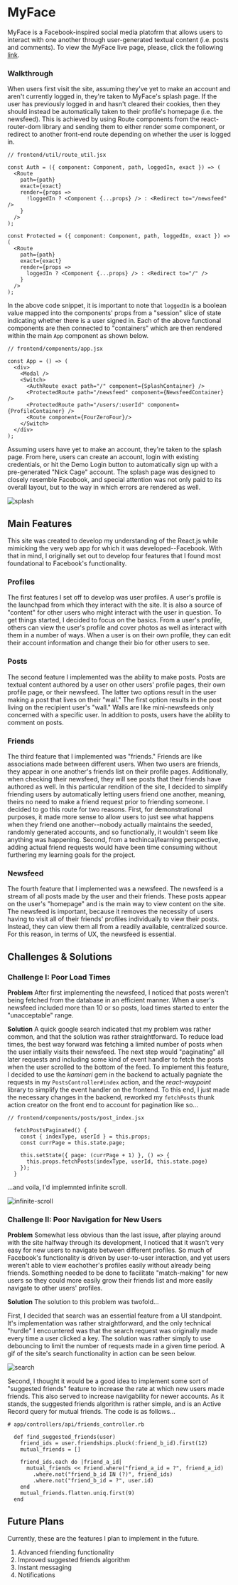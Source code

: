 # MyFace

MyFace is a Facebook-inspired social media platofrm that allows users to interact with one another through user-generated textual content (i.e. posts and comments). To view the MyFace live page, please, click the following [link](https://svkratzer-myface.herokuapp.com/#/).

### Walkthrough

When users first visit the site, assuming they've yet to make an account and aren't currently logged in, they're taken to MyFace's splash page. If the user has previously logged in and hasn't cleared their cookies, then they should instead be automatically taken to their profile's homepage (i.e. the newsfeed). This is achieved by using Route components from the react-router-dom library and sending them to either render some component, or redirect to another front-end route depending on whether the user is logged in. 

```
// frontend/util/route_util.jsx

const Auth = ({ component: Component, path, loggedIn, exact }) => (
  <Route
    path={path}
    exact={exact}
    render={props =>
      !loggedIn ? <Component {...props} /> : <Redirect to="/newsfeed" />
    }
  />
);

const Protected = ({ component: Component, path, loggedIn, exact }) => (
  <Route
    path={path}
    exact={exact}
    render={props =>
      loggedIn ? <Component {...props} /> : <Redirect to="/" />
    }
  />
);
```

In the above code snippet, it is important to note that `loggedIn` is a boolean value mapped into the components' props from a "session" slice of state indicating whether there is a user signed in. Each of the above functional components are then connected to "containers" which are then rendered within the main `App` component as shown below. 

```
// frontend/components/app.jsx

const App = () => (
  <div>
    <Modal />
    <Switch>
      <AuthRoute exact path="/" component={SplashContainer} />
      <ProtectedRoute path="/newsfeed" component={NewsfeedContainer} />
      <ProtectedRoute path="/users/:userId" component={ProfileContainer} />
      <Route component={FourZeroFour}/>
    </Switch>
  </div>
);
```

Assuming users have yet to make an account, they're taken to the splash page. From here, users can create an account, login with existing credentials, or hit the Demo Login button to automatically sign up with a pre-generated "Nick Cage" account. The splash page was designed to closely resemble Facebook, and special attention was not only paid to its overall layout, but to the way in which errors are rendered as well. 

![splash](https://github.com/svkratzer/MyFace/blob/master/app/assets/images/readme_images/myface_splash.gif)

## Main Features
This site was created to develop my understanding of the React.js while mimicking the very web app for which it was developed--Facebook. With that in mind, I originally set out to develop four features that I found most foundational to Facebook's functionality. 

### Profiles
The first features I set off to develop was user profiles. A user's profile is the launchpad from which they interact with the site. It is also a source of "content" for other users who might interact with the user in question. To get things started, I decided to focus on the basics. From a user's profile, others can view the user's profile and cover photos as well as interact with them in a number of ways. When a user is on their own profile, they can edit their account information and change their bio for other users to see.

### Posts
The second feature I implemented was the ability to make posts. Posts are textual content authored by a user on other users' profile pages, their own profile page, or their newsfeed. The latter two options result in the user making a post that lives on their "wall." The first option results in the post living on the recipient user's "wall." Walls are like mini-newsfeeds only concerned with a specific user. In addition to posts, users have the ability to comment on posts. 

### Friends
The third feature that I implemented was "friends." Friends are like associations made between different users. When two users are friends, they appear in one another's friends list on their profile pages. Additionally, when checking their newsfeed, they will see posts that their friends have authored as well. In this particular rendition of the site, I decided to simplify friending users by automatically letting users friend one another, meaning, theirs no need to make a friend request prior to friending someone. I decided to go this route for two reasons. First, for demonstrational purposes, it made more sense to allow users to just see what happens when they friend one another--nobody actually maintains the seeded, randomly generated accounts, and so functionally, it wouldn't seem like anything was happening. Second, from a techincal/learning perspective, adding actual friend requests would have been time consuming without furthering my learning goals for the project. 

### Newsfeed
The fourth feature that I implemented was a newsfeed. The newsfeed is a stream of all posts made by the user and their friends. These posts appear on the user's "homepage" and is the main way to view content on the site. The newsfeed is important, because it removes the necessity of users having to visit all of their friends' profiles individually to view their posts. Instead, they can view them all from a readily available, centralized source. For this reason, in terms of UX, the newsfeed is essential. 

## Challenges & Solutions

### Challenge I: Poor Load Times

**Problem**
After first implementing the newsfeed, I noticed that posts weren't being fetched from the database in an efficient manner. When a user's newsfeed included more than 10 or so posts, load times started to enter the "unacceptable" range.

**Solution**
A quick google search indicated that my problem was rather common, and that the solution was rather straightforward. To reduce load times, the best way forward was fetching a limited number of posts when the user intially visits their newsfeed. The next step would "paginating" all later requests and including some kind of event handler to fetch the posts when the user scrolled to the bottom of the feed. To implement this feature, I decided to use the *kaminari* gem in the backend to actually pagniate the requests in my `PostsController#index` action, and the *react-waypoint* library to simplify the event handler on the frontend. To this end, I just made the necessary changes in the backend, reworked my `fetchPosts` thunk action creator on the front end to account for pagination like so...

```
// frontend/components/posts/post_index.jsx

  fetchPostsPaginated() {
    const { indexType, userId } = this.props;
    const currPage = this.state.page;

    this.setState({ page: (currPage + 1) }, () => { 
      this.props.fetchPosts(indexType, userId, this.state.page)
    });
  }
  ```
    
 ...and voila, I'd implemnted infinite scroll. 
   
![infinite-scroll](https://github.com/svkratzer/MyFace/blob/master/app/assets/images/readme_images/myface_infinitescroll.gif)
  
### Challenge II: Poor Navigation for New Users

**Problem**
Somewhat less obvious than the last issue, after playing around with the site halfway through its development, I noticed that it wasn't very easy for new users to navigate between different profiles. So much of Facebook's functionality is driven by user-to-user interaction, and yet users weren't able to view eachother's profiles easily without already being friends. Something needed to be done to facilitate "match-making" for new users so they could more easily grow their friends list and more easily navigate to other users' profiles. 

**Solution**
The solution to this problem was twofold...  

First, I decided that search was an essential feature from a UI standpoint. It's implementation was rather straightforward, and the only technical "hurdle" I encountered was that the search request was originally made every time a user clicked a key. The solution was rather simply to use debouncing to limit the number of requests made in a given time period. A gif of the site's search functionality in action can be seen below.
  
![search](https://github.com/svkratzer/MyFace/blob/master/app/assets/images/readme_images/myface_search.gif)
  
Second, I thought it would be a good idea to implement some sort of "suggested friends" feature to increase the rate at which new users made friends. This also served to increase navigability for newer accounts. As it stands, the suggested friends algorithm is rather simple, and is an Active Record query for mutual friends. The code is as follows...

```
# app/controllers/api/friends_controller.rb

  def find_suggested_friends(user)
    friend_ids = user.friendships.pluck(:friend_b_id).first(12)
    mutual_friends = []

    friend_ids.each do |friend_a_id|
      mutual_friends << Friend.where("friend_a_id = ?", friend_a_id)
        .where.not("friend_b_id IN (?)", friend_ids)
        .where.not("friend_b_id = ?", user.id)
    end
    mutual_friends.flatten.uniq.first(9)
  end
  ```
    
## Future Plans
Currently, these are the features I plan to implement in the future.

1. Advanced friending functionality
2. Improved suggested friends algorithm
3. Instant messaging
4. Notifications
